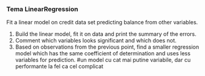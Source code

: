 ### Tema LinearRegression

Fit a linear model on credit data set predicting balance from other variables.

1. Build the linear model, fit it on data and print the summary of the errors.
2. Comment which variables looks significant and which does not. 
3. Based on observations from the previous point, find a smaller regression model which has the same coefficient of determination and uses less variables for prediction. #un model cu cat mai putine variabile, dar cu performante la fel ca cel complicat